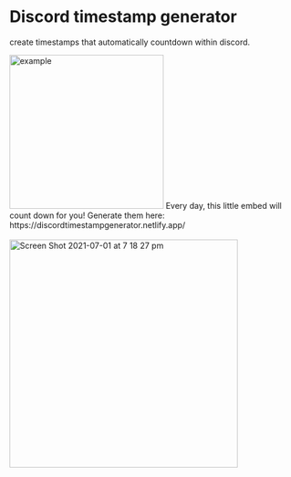 # Discord timestamp generator
create timestamps that automatically countdown within discord.

<img width="270" alt="example" src="https://user-images.githubusercontent.com/61964090/124114676-6c814b00-da9f-11eb-8b04-a8975b2a7de3.png">
Every day, this little embed will count down for you!
Generate them here: https://discordtimestampgenerator.netlify.app/
<br><br>
<img width="400" alt="Screen Shot 2021-07-01 at 7 18 27 pm" src="https://user-images.githubusercontent.com/61964090/124116105-26c58200-daa1-11eb-9a2e-db204d7101be.png">


